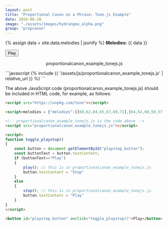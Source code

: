 ```yaml
---
layout: post
title: "Proportional Canon on a Phrase: Tone.js Example"
date: 2024-06-28
image: "./assets/images/hydrangea_alpha.png"
group: "propcanon"
---
```


<script src="https://unpkg.com/tone"></script>

{% assign data = site.data.melodies | jsonify %}
**Melodies:** {{ data }}

<script>melodies = {{ data }}["melodies"]</script>

<script src="{{ '/assets/js/proportionalcanon_example_tonejs.js' | relative_url }}"></script>

<script>
function toggle_playstop()
{
	const button = document.getElementById("playstop_button");
	const buttonText = button.textContent;
	if (buttonText=="Play")
	{
		play(); // this is in proportionalcanon_example_tonejs.js
		button.textContent = "Stop"
	}
	else
	{
		stop(); // this is in proportionalcanon_example_tonejs.js
		button.textContent = "Play"
	}
}
</script>

<button id="playstop_button" onclick="toggle_playstop()">Play</button>

<p style="text-align: center;">proportionalcanon_example_tonejs.js</p>
```javascript
{% include {{ '/assets/js/proportionalcanon_example_tonejs.js' | relative_url }} %}
```

<p>The above JavaScript code (proportionalcanon_example_tonejs.js) should be included in HTML code, for example, as follows:</p>

```html
<script src="https://unpkg.com/tone"></script>

<script>melodies = {"melodies":[[60,62,64,65,67,69,71],[64,62,60,59,57,55,53],[72,71,69,67,69,72,67]]}["melodies"]</script>

<!-- proportionalcanon_example_tonejs.js is the code above -->
<script src="proportionalcanon_example_tonejs.js"></script>

<script>
function toggle_playstop()
{
	const button = document.getElementById("playstop_button");
	const buttonText = button.textContent;
	if (buttonText=="Play")
	{
		play(); // this is in proportionalcanon_example_tonejs.js
		button.textContent = "Stop"
	}
	else
	{
		stop(); // this is in proportionalcanon_example_tonejs.js
		button.textContent = "Play"
	}
}
</script>

<button id="playstop_button" onclick="toggle_playstop()">Play</button>
```
